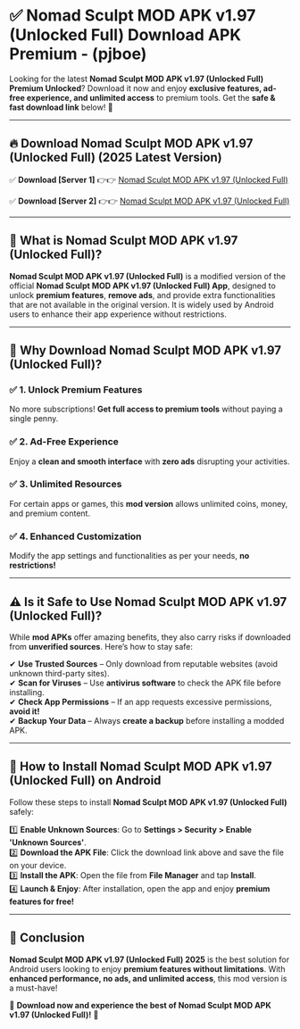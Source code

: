 
# ✅ Nomad Sculpt MOD APK v1.97 (Unlocked Full) Download APK Premium -  (pjboe) 

Looking for the latest **Nomad Sculpt MOD APK v1.97 (Unlocked Full) Premium Unlocked**? Download it now and enjoy **exclusive features, ad-free experience, and unlimited access** to premium tools. Get the **safe & fast download link** below! 🚀

---

## 🔥 Download Nomad Sculpt MOD APK v1.97 (Unlocked Full) (2025 Latest Version)

✅ **Download [Server 1]** 👉👉 [Nomad Sculpt MOD APK v1.97 (Unlocked Full) ](https://apkcomod.com?title=Nomad_Sculpt_MOD_APK_v1.97_(Unlocked_Full))  

✅ **Download [Server 2]** 👉👉 [Nomad Sculpt MOD APK v1.97 (Unlocked Full) ](https://apkcomod.com?title=Nomad_Sculpt_MOD_APK_v1.97_(Unlocked_Full))  


---

## 📌 What is Nomad Sculpt MOD APK v1.97 (Unlocked Full)?

**Nomad Sculpt MOD APK v1.97 (Unlocked Full)** is a modified version of the official **Nomad Sculpt MOD APK v1.97 (Unlocked Full) App**, designed to unlock **premium features**, **remove ads**, and provide extra functionalities that are not available in the original version. It is widely used by Android users to enhance their app experience without restrictions.

---

## 🌟 Why Download Nomad Sculpt MOD APK v1.97 (Unlocked Full)?

### ✅ 1. Unlock Premium Features
No more subscriptions! **Get full access to premium tools** without paying a single penny.

### ✅ 2. Ad-Free Experience
Enjoy a **clean and smooth interface** with **zero ads** disrupting your activities.

### ✅ 3. Unlimited Resources
For certain apps or games, this **mod version** allows unlimited coins, money, and premium content.

### ✅ 4. Enhanced Customization
Modify the app settings and functionalities as per your needs, **no restrictions!**

---

## ⚠️ Is it Safe to Use Nomad Sculpt MOD APK v1.97 (Unlocked Full)?

While **mod APKs** offer amazing benefits, they also carry risks if downloaded from **unverified sources**. Here’s how to stay safe:

✔ **Use Trusted Sources** – Only download from reputable websites (avoid unknown third-party sites).  
✔ **Scan for Viruses** – Use **antivirus software** to check the APK file before installing.  
✔ **Check App Permissions** – If an app requests excessive permissions, **avoid it!**  
✔ **Backup Your Data** – Always **create a backup** before installing a modded APK.

---

## 📲 How to Install Nomad Sculpt MOD APK v1.97 (Unlocked Full) on Android

Follow these steps to install **Nomad Sculpt MOD APK v1.97 (Unlocked Full)** safely:

1️⃣ **Enable Unknown Sources**: Go to **Settings > Security > Enable 'Unknown Sources'**.  
2️⃣ **Download the APK File**: Click the download link above and save the file on your device.  
3️⃣ **Install the APK**: Open the file from **File Manager** and tap **Install**.  
4️⃣ **Launch & Enjoy**: After installation, open the app and enjoy **premium features for free!**

---

## 🚀 Conclusion

**Nomad Sculpt MOD APK v1.97 (Unlocked Full) 2025** is the best solution for Android users looking to enjoy **premium features without limitations**. With **enhanced performance, no ads, and unlimited access**, this mod version is a must-have!

🔻 **Download now and experience the best of Nomad Sculpt MOD APK v1.97 (Unlocked Full)!** 🔻


